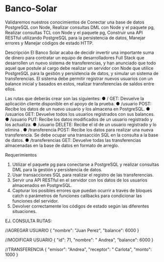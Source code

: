 # Banco-Solar

Validaremos nuestros conocimientos de Conectar una base de datos
PostgreSQL con Node, Realizar consultas DML con Node y el paquete pg, Realizar consultas
TCL con Node y el paquete pg, Construir una API RESTful utilizando PostgreSQL para la
persistencia de datos, Manejar errores y Manejar códigos de estado HTTP.

Descripción
El Banco Solar acaba de decidir invertir una importante suma de dinero para contratar un
equipo de desarrolladores Full Stack que desarrollen un nuevo sistema de transferencias, y
han anunciado que todo aquel que postule al cargo debe realizar un servidor con Node que
utilice PostgreSQL para la gestión y persistencia de datos, y simular un sistema de
transferencias.
El sistema debe permitir registrar nuevos usuarios con un balance inicial y basados en estos,
realizar transferencias de saldos entre ellos.

Las rutas que deberás crear son las siguientes:
● / GET: Devuelve la aplicación cliente disponible en el apoyo de la prueba.
● /usuario POST: Recibe los datos de un nuevo usuario y los almacena en PostgreSQL.
● /usuarios GET: Devuelve todos los usuarios registrados con sus balances.
● /usuario PUT: Recibe los datos modificados de un usuario registrado y los actualiza.
● /usuario DELETE: Recibe el id de un usuario registrado y lo elimina .
● /transferencia POST: Recibe los datos para realizar una nueva transferencia. Se
debe ocupar una transacción SQL en la consulta a la base de datos.
● /transferencias GET: Devuelve todas las transferencias almacenadas en la base de
datos en formato de arreglo.


Requerimientos
1. Utilizar el paquete pg para conectarse a PostgreSQL y realizar consultas DML para la
gestión y persistencia de datos. 
2. Usar transacciones SQL para realizar el registro de las transferencias. 
3. Servir una API RESTful en el servidor con los datos de los usuarios almacenados en
PostgreSQL.
4. Capturar los posibles errores que puedan ocurrir a través de bloques catch o
parámetros de funciones callbacks para condicionar las funciones del servidor. 
5. Devolver correctamente los códigos de estado según las diferentes situaciones. 

EJ. CONSULTA RUTAS:

//AGREGAR USUARIO
{
  "nombre": "Juan Perez",
  "balance": 6000
}

//MODIFICAR USUARIO
{
  "id": 71,
  "nombre": " Andrea",
  "balance": 6000
}

//TRANSFERENCIA
{
  "emisor": "Andrea",
  "receptor": " Carlota",
  "monto": 1000
}




